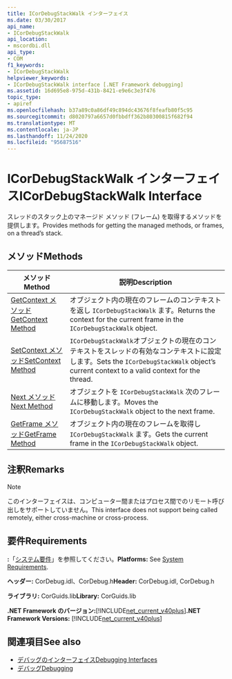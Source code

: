 ```yaml
---
title: ICorDebugStackWalk インターフェイス
ms.date: 03/30/2017
api_name:
- ICorDebugStackWalk
api_location:
- mscordbi.dll
api_type:
- COM
f1_keywords:
- ICorDebugStackWalk
helpviewer_keywords:
- ICorDebugStackWalk interface [.NET Framework debugging]
ms.assetid: 16d695e8-975d-431b-8421-e9e6c3e3f476
topic_type:
- apiref
ms.openlocfilehash: b37a89c0a86df49c894dc43676f8feafb80f5c95
ms.sourcegitcommit: d8020797a6657d0fbbdff362b80300815f682f94
ms.translationtype: MT
ms.contentlocale: ja-JP
ms.lasthandoff: 11/24/2020
ms.locfileid: "95687516"
---
```

# <a name="icordebugstackwalk-interface"></a><span data-ttu-id="8d123-102">ICorDebugStackWalk インターフェイス</span><span class="sxs-lookup"><span data-stu-id="8d123-102">ICorDebugStackWalk Interface</span></span>

<span data-ttu-id="8d123-103">スレッドのスタック上のマネージド メソッド (フレーム) を取得するメソッドを提供します。</span><span class="sxs-lookup"><span data-stu-id="8d123-103">Provides methods for getting the managed methods, or frames, on a thread’s stack.</span></span>  
  
## <a name="methods"></a><span data-ttu-id="8d123-104">メソッド</span><span class="sxs-lookup"><span data-stu-id="8d123-104">Methods</span></span>  
  
|<span data-ttu-id="8d123-105">メソッド</span><span class="sxs-lookup"><span data-stu-id="8d123-105">Method</span></span>|<span data-ttu-id="8d123-106">説明</span><span class="sxs-lookup"><span data-stu-id="8d123-106">Description</span></span>|  
|------------|-----------------|  
|[<span data-ttu-id="8d123-107">GetContext メソッド</span><span class="sxs-lookup"><span data-stu-id="8d123-107">GetContext Method</span></span>](icordebugstackwalk-getcontext-method.md)|<span data-ttu-id="8d123-108">オブジェクト内の現在のフレームのコンテキストを返し `ICorDebugStackWalk` ます。</span><span class="sxs-lookup"><span data-stu-id="8d123-108">Returns the context for the current frame in the `ICorDebugStackWalk` object.</span></span>|  
|[<span data-ttu-id="8d123-109">SetContext メソッド</span><span class="sxs-lookup"><span data-stu-id="8d123-109">SetContext Method</span></span>](icordebugstackwalk-setcontext-method.md)|<span data-ttu-id="8d123-110">`ICorDebugStackWalk`オブジェクトの現在のコンテキストをスレッドの有効なコンテキストに設定します。</span><span class="sxs-lookup"><span data-stu-id="8d123-110">Sets the `ICorDebugStackWalk` object’s current context to a valid context for the thread.</span></span>|  
|[<span data-ttu-id="8d123-111">Next メソッド</span><span class="sxs-lookup"><span data-stu-id="8d123-111">Next Method</span></span>](icordebugstackwalk-next-method.md)|<span data-ttu-id="8d123-112">オブジェクトを `ICorDebugStackWalk` 次のフレームに移動します。</span><span class="sxs-lookup"><span data-stu-id="8d123-112">Moves the `ICorDebugStackWalk` object to the next frame.</span></span>|  
|[<span data-ttu-id="8d123-113">GetFrame メソッド</span><span class="sxs-lookup"><span data-stu-id="8d123-113">GetFrame Method</span></span>](icordebugstackwalk-getframe-method.md)|<span data-ttu-id="8d123-114">オブジェクト内の現在のフレームを取得し `ICorDebugStackWalk` ます。</span><span class="sxs-lookup"><span data-stu-id="8d123-114">Gets the current frame in the `ICorDebugStackWalk` object.</span></span>|  
  
## <a name="remarks"></a><span data-ttu-id="8d123-115">注釈</span><span class="sxs-lookup"><span data-stu-id="8d123-115">Remarks</span></span>  
  
> [!NOTE]
> <span data-ttu-id="8d123-116">このインターフェイスは、コンピューター間またはプロセス間でのリモート呼び出しをサポートしていません。</span><span class="sxs-lookup"><span data-stu-id="8d123-116">This interface does not support being called remotely, either cross-machine or cross-process.</span></span>  
  
## <a name="requirements"></a><span data-ttu-id="8d123-117">要件</span><span class="sxs-lookup"><span data-stu-id="8d123-117">Requirements</span></span>  

 <span data-ttu-id="8d123-118">**:**「[システム要件](../../get-started/system-requirements.md)」を参照してください。</span><span class="sxs-lookup"><span data-stu-id="8d123-118">**Platforms:** See [System Requirements](../../get-started/system-requirements.md).</span></span>  
  
 <span data-ttu-id="8d123-119">**ヘッダー:** CorDebug.idl、CorDebug.h</span><span class="sxs-lookup"><span data-stu-id="8d123-119">**Header:** CorDebug.idl, CorDebug.h</span></span>  
  
 <span data-ttu-id="8d123-120">**ライブラリ:** CorGuids.lib</span><span class="sxs-lookup"><span data-stu-id="8d123-120">**Library:** CorGuids.lib</span></span>  
  
 <span data-ttu-id="8d123-121">**.NET Framework のバージョン:**[!INCLUDE[net_current_v40plus](../../../../includes/net-current-v40plus-md.md)]</span><span class="sxs-lookup"><span data-stu-id="8d123-121">**.NET Framework Versions:** [!INCLUDE[net_current_v40plus](../../../../includes/net-current-v40plus-md.md)]</span></span>  
  
## <a name="see-also"></a><span data-ttu-id="8d123-122">関連項目</span><span class="sxs-lookup"><span data-stu-id="8d123-122">See also</span></span>

- [<span data-ttu-id="8d123-123">デバッグのインターフェイス</span><span class="sxs-lookup"><span data-stu-id="8d123-123">Debugging Interfaces</span></span>](debugging-interfaces.md)
- [<span data-ttu-id="8d123-124">デバッグ</span><span class="sxs-lookup"><span data-stu-id="8d123-124">Debugging</span></span>](index.md)

